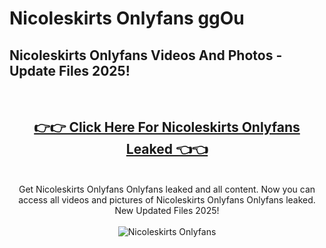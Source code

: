 # Nicoleskirts Onlyfans ggOu

<h2>Nicoleskirts Onlyfans Videos And Photos - Update Files 2025!</h2>
<br>
<div align="center">
<h2><a href="https://213.232.235.80/live/video.php?q=nicoleskirts-onlyfans" rel="nofollow">👉👉 Click Here For Nicoleskirts Onlyfans Leaked 👈👈</a></h2>

<br>
Get Nicoleskirts Onlyfans Onlyfans leaked and all content. Now you can access all videos and pictures of Nicoleskirts Onlyfans Onlyfans leaked. New Updated Files 2025!
<br>
<br>
<a href="https://213.232.235.80/live/video.php?q=nicoleskirts-onlyfans" rel="nofollow" data-target="animated-image.originalLink"><img src="https://i.imgur.com/dJHk4Zq.gif" alt="Nicoleskirts Onlyfans" style="max-width: 100%; display: inline-block;" data-target="animated-image.originalImage"></a>
</div>
<br>